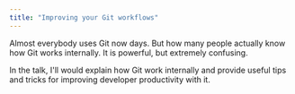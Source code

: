 ```yaml
---
title: "Improving your Git workflows"
---
```


Almost everybody uses Git now days. But how many people actually know how Git works internally. It is powerful, but extremely confusing.

In the talk, I'll would explain how Git work internally and provide useful tips and tricks for improving developer productivity with it.
